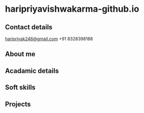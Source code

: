 # haripriyavishwakarma-github.io

## Contact details
haripriyak246@gmail.com
+91 8328398188

## About me


## Acadamic details 

## Soft skills

## Projects


